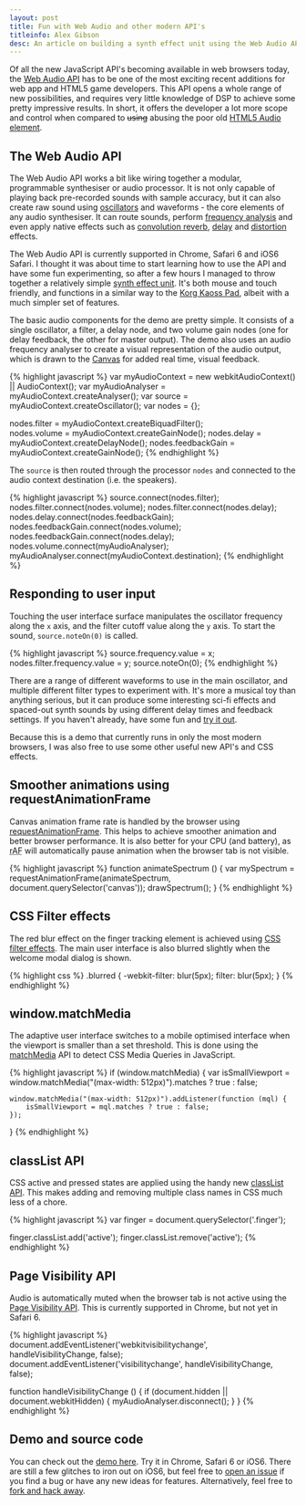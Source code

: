 ```yaml
---
layout: post
title: Fun with Web Audio and other modern API's
titleinfo: Alex Gibson
desc: An article on building a synth effect unit using the Web Audio API and other new features available to web developers.
---
```


Of all the new JavaScript API's becoming available in web browsers today, the [Web Audio API](https://dvcs.w3.org/hg/audio/raw-file/tip/webaudio/specification.html) has to be one of the most exciting recent additions for web app and HTML5 game developers. This API opens a whole range of new possibilities, and requires very little knowledge of DSP to achieve some pretty impressive results. In short, it offers the developer a lot more scope and control when compared to <del>using</del> abusing the poor old [HTML5 Audio element](http://html5doctor.com/native-audio-in-the-browser/).

The Web Audio API
-----------------

The Web Audio API works a bit like wiring together a modular, programmable synthesiser or audio processor. It is not only capable of playing back pre-recorded sounds with sample accuracy, but it can also create raw sound using [oscillators](https://dvcs.w3.org/hg/audio/raw-file/tip/webaudio/specification.html#Oscillator) and waveforms - the core elements of any audio synthesiser. It can route sounds, perform [frequency analysis](https://dvcs.w3.org/hg/audio/raw-file/tip/webaudio/specification.html#RealtimeAnalyserNode) and even apply native effects such as [convolution reverb](https://dvcs.w3.org/hg/audio/raw-file/tip/webaudio/specification.html#ConvolverNode), [delay](https://dvcs.w3.org/hg/audio/raw-file/tip/webaudio/specification.html#DelayNode) and [distortion](https://dvcs.w3.org/hg/audio/raw-file/tip/webaudio/specification.html#WaveShaperNode) effects.

The Web Audio API is currently supported in Chrome, Safari 6 and iOS6 Safari. I thought it was about time to start learning how to use the API and have some fun experimenting, so after a few hours I managed to throw together a relatively simple [synth effect unit](http://alxgbsn.co.uk/wavepad). It's both mouse and touch friendly, and functions in a similar way to the [Korg Kaoss Pad](http://www.korg.co.uk/products/dance_dj/kp3/dj_kp3.asp), albeit with a much simpler set of features.

The basic audio components for the demo are pretty simple. It consists of a single oscillator, a filter, a delay node, and two volume gain nodes (one for delay feedback, the other for master output). The demo also uses an audio frequency analyser to create a visual representation of the audio output, which is drawn to the [Canvas](https://developer.mozilla.org/en-US/docs/HTML/Canvas) for added real time, visual feedback.

{% highlight javascript %}
var myAudioContext = new webkitAudioContext() || AudioContext();
var myAudioAnalyser = myAudioContext.createAnalyser();
var source = myAudioContext.createOscillator();
var nodes = {};

nodes.filter = myAudioContext.createBiquadFilter();  
nodes.volume = myAudioContext.createGainNode();
nodes.delay = myAudioContext.createDelayNode();
nodes.feedbackGain = myAudioContext.createGainNode();
{% endhighlight %}

The `source` is then routed through the processor `nodes` and connected to the audio context destination (i.e. the speakers).

{% highlight javascript %}
source.connect(nodes.filter);
nodes.filter.connect(nodes.volume);
nodes.filter.connect(nodes.delay);
nodes.delay.connect(nodes.feedbackGain);
nodes.feedbackGain.connect(nodes.volume);
nodes.feedbackGain.connect(nodes.delay);
nodes.volume.connect(myAudioAnalyser);
myAudioAnalyser.connect(myAudioContext.destination);
{% endhighlight %}

Responding to user input
------------------------

Touching the user interface surface manipulates the oscillator frequency along the `x` axis, and the filter cutoff value along the `y` axis. To start the sound, `source.noteOn(0)` is called.

{% highlight javascript %}
source.frequency.value = x;
nodes.filter.frequency.value = y;
source.noteOn(0);
{% endhighlight %}

There are a range of different waveforms to use in the main oscillator, and multiple different filter types to experiment with. It's more a musical toy than anything serious, but it can produce some interesting sci-fi effects and spaced-out synth sounds by using different delay times and feedback settings. If you haven't already, have some fun and [try it out](http://alxgbsn.co.uk/wavepad).

Because this is a demo that currently runs in only the most modern browsers, I was also free to use some other useful new API's and CSS effects.

Smoother animations using requestAnimationFrame
-----------------------------------------------

Canvas animation frame rate is handled by the browser using [requestAnimationFrame](http://paulirish.com/2011/requestanimationframe-for-smart-animating/). This helps to achieve smoother animation and better browser performance. It is also better for your CPU (and battery), as <abbr title="requestAnimationFrame">rAF</abbr> will automatically pause animation when the browser tab is not visible.

{% highlight javascript %}
function animateSpectrum () {
	var mySpectrum = requestAnimationFrame(animateSpectrum, document.querySelector('canvas'));
	drawSpectrum();
}
{% endhighlight %}

CSS Filter effects
------------------

The red blur effect on the finger tracking element is achieved using [CSS filter effects](http://www.html5rocks.com/en/tutorials/filters/understanding-css/). The main user interface is also blurred slightly when the welcome modal dialog is shown.

{% highlight css %}
.blurred {
	-webkit-filter: blur(5px);
	filter: blur(5px);
}
{% endhighlight %}

window.matchMedia
-----------------

The adaptive user interface switches to a mobile optimised interface when the viewport is smaller than a set threshold. This is done using the [matchMedia](https://developer.mozilla.org/en-US/docs/DOM/window.matchMedia) API to detect CSS Media Queries in JavaScript.

{% highlight javascript %}
if (window.matchMedia) {
	var isSmallViewport = window.matchMedia("(max-width: 512px)").matches ? true : false;

	window.matchMedia("(max-width: 512px)").addListener(function (mql) {
		isSmallViewport = mql.matches ? true : false;
	});
}
{% endhighlight %}

classList API
-------------

CSS active and pressed states are applied using the handy new [classList API](https://developer.mozilla.org/en-US/docs/DOM/element.classList). This makes adding and removing multiple class names in CSS much less of a chore.

{% highlight javascript %}
var finger = document.querySelector('.finger');

finger.classList.add('active'); 
finger.classList.remove('active');
{% endhighlight %}

Page Visibility API
-------------------

Audio is automatically muted when the browser tab is not active using the [Page Visibility API](http://www.nczonline.net/blog/2011/08/09/introduction-to-the-page-visibility-api/). This is currently supported in Chrome, but not yet in Safari 6.

{% highlight javascript %}
document.addEventListener('webkitvisibilitychange', handleVisibilityChange, false);
document.addEventListener('visibilitychange', handleVisibilityChange, false);

function handleVisibilityChange () {
	if (document.hidden || document.webkitHidden) {
		myAudioAnalyser.disconnect();
	}
}
{% endhighlight %}

Demo and source code
--------------------

You can check out the [demo here](http://alxgbsn.co.uk/wavepad). Try it in Chrome, Safari 6 or iOS6. There are still a few glitches to iron out on iOS6, but feel free to [open an issue](https://github.com/alexgibson/wavepad/issues) if you find a bug or have any new ideas for features. Alternatively, feel free to [fork and hack away](https://github.com/alexgibson/wavepad).

